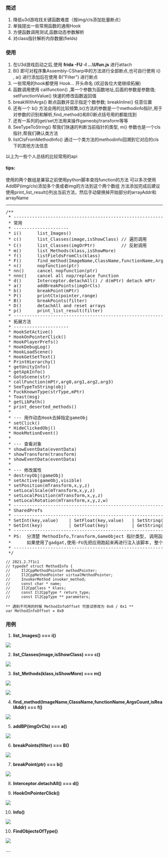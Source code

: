 
### 简述
1. 降低u3d游戏找关键函数难度（按img/cls添加批量断点）
2. 单独提出一些常用函数的通用Hook
3. 方便函数调用测试,函数动态参数解析
4. 对class指针解析内存数据(fields)

### 使用
1. 在U3d游戏启动之后,使用 **frida -FU -l ...\Ufun.js** 进行attach
2. B() 即可对程序集Assembly-CSharp中的方法进行全部断点,也可自行使用 i() , a() 进行添加后在使用 B("Filter") 进行断点
3. 一些常用的hook都使用 Hook... 开头命名 (欢迎各位大佬继续拓展)
4. 函数调用使用 callfunction() ,第一个参数为函数地址,后面的参数是参数值; setFunctionValue() 快速的修改函数返回值
5. breakWithArgs() 断点函数并显示指定个数参数; breakInline() 任意位置
6. 还有一个 b() 方法会用的比较频繁,b()方法的参数是一个methodinfo指针,用于对参数的识别和解析,find_method()和B()断点括号用的都能找到
7. 还有一系列的get/set方法用来操作gameobj/transform等等
8. SeeTypeToString() 帮我们快速的判断当前指针的类型, m() 参数也是一个cls指针,帮我们确认类方法
9. listClsFromMethodInfo() 通过一个类方法的methodinfo回溯到它对应的cls下的其他方法信息
   
以上为一些个人总结的比较常用的api

#### tips:

使用的两个数组是兼容之前使用python脚本查找function的方法
可以多次使用AddBP(img/cls)添加多个类或者img的方法到这个两个数组
方法添加完成后建议使用print_list_result()列出当前方法，然后手动替换掉开始部分的arrayAddr和arrayName

---
<pre>
/**
 * --------------------------------------------------------------------------------------------
 * 常用
 * ---------------------
 * i()      list_Images()
 * c()      list_Classes(image,isShowClass) // 遍历调用
 * C()      list_Classes(imgOrPtr)          // 反射调用
 * m()      list_Methods(klass,isShowMore)
 * f()      listFieldsFromCls(klass)
 * F()      find_method(ImageName,ClassName,functionName,ArgsCount,isRealAddr)
 * n()      nopfunction(ptr)
 * nn()     cancel nopfunction(ptr)
 * nnn()    cancel all nop/replace function
 * d()      Interceptor.detachAll() / d(mPtr) detach mPtr
 * a()      addBreakPoints(imgOrCls)
 * b()      breakPoint(mPtr)
 * P()      printCtx(pointer,range)
 * B()      breakPoints(filter)
 * D()      detachAll and reset arrays
 * p()      print_list_result(filter)
 * --------------------------------------------------------------------------------------------
 * 拓展方法
 * ---------------------
 * HookSetActive()
 * HookOnPointerClick()
 * HookPlayerPrefs()
 * HookDebugLog()
 * HookLoadScene()
 * HookGetSetText()
 * PrintHierarchy()
 * getUnityInfo()
 * getApkInfo()
 * GotoScene(str)
 * callFunction(mPtr,arg0,arg1,arg2,arg3)
 * SeeTypeToString(obj)
 * FuckKnownType(strType,mPtr)
 * Toast(msg)
 * getLibPath()
 * print_deserted_methods()
 * 
 * --- 用作动态Hook去掉指定gameObj
 * setClick()
 * HideClickedObj()
 * HookMotionEvent()
 * 
 * --- 查看对象
 * showEventData(eventData)
 * showTransform(transform)
 * showEventData(eventData)
 * 
 * --- 修改属性
 * destroyObj(gameObj)
 * setActive(gameObj,visible)
 * setPosition(mTransform,x,y,z)
 * setLocalScale(mTransform,x,y,z)
 * setLocalPosition(mTransform,x,y,z)
 * setLocalRotation(mTransform,x,y,z,w)
 * ----------------------------------------------------------------------
 * SharedPrefs                                                          |
 * ---------------------------------------------------------------------|
 * SetInt(key,value)    | SetFloat(key,value)   | SetString(key,value)  |
 * GetInt(key)          | GetFloat(key)         | GetString(key)        |
 * ----------------------------------------------------------------------
 * PS:  分清楚 MethodInfo,Transform,GameObject 指针类型, 调用函数的时候不要瞎传参数
 *      如果使用了gadgat,使用-FU先把应用跑起来再进行注入该脚本, 整个脚本对spawn方式启动的兼容性不好
 * --------------------------------------------------------------------------------------------
 */
</pre>

```
// 2021.2.7f1c1
// typedef struct MethodInfo {
//     Il2CppMethodPointer methodPointer;
//     Il2CppMethodPointer virtualMethodPointer;
//     InvokerMethod invoker_method;
//     const char * name;
//     Il2CppClass * klass;
//     const Il2CppType * return_type;
//     const Il2CppType ** parameters;

** 遇到不可用的时候 MethodInfoOffset 可尝试修改为 0x0 / 0x1 **
var MethodInfoOffset = 0x0
```


### 用例
1. **list_Images()   ===   i()**
   
![](../imgs/u3d_0.png)

2. **list_Classes(image,isShowClass)   ===   c()**
   
![](../imgs/u3d_1.png)

3. **list_Methods(klass,isShowMore)   ===   m()**
   
![](../imgs/u3d_2.png)

![](../imgs/u3d_3.png)

4. **find_method(ImageName,ClassName,functionName,ArgsCount,isRealAddr)   ===   f()**
   
![](../imgs/u3d_4.png)

5. **addBP(imgOrCls)   ===   a()**
   
![](../imgs/u3d_5.png)

6. **breakPoints(filter)   ===   B()**
   
![](../imgs/u3d_6.png)

7. **breakPoint(ptr)   ===   b()**
   
![](../imgs/u3d_7.png)

8. **Interceptor.detachAll()   ===   d()** 

9. **HookOnPointerClick()**
   
![](../imgs/u3d_8.png)

10. **Info()**
   
![](../imgs/u3d_9.png)

10. **FindObjectsOfType()**
   
![](../imgs/u3d_10.png)

....
